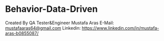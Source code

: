 # Behavior-Data-Driven
Created By QA Tester&Engineer Mustafa Aras
E-Mail:     mustafaaras64@gmail.com
Linkedin:   https://www.linkedin.com/in/mustafa-aras-b0855087/
